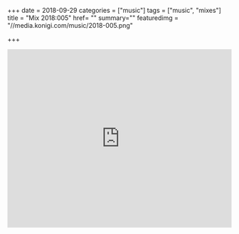 +++
date = 2018-09-29
categories = ["music"]
tags = ["music", "mixes"]
title = "Mix 2018:005"
href= ""
summary=""
featuredimg = "//media.konigi.com/music/2018-005.png"

+++

<div class="mix"><div class="embed" >
  <iframe width="100%" height="400" src="https://www.mixcloud.com/widget/iframe/?light=1&feed=%2Fdjkonigi%2F2018005-up-all-night-for-deep-house%2F" frameborder="0" ></iframe>
</div></div>
